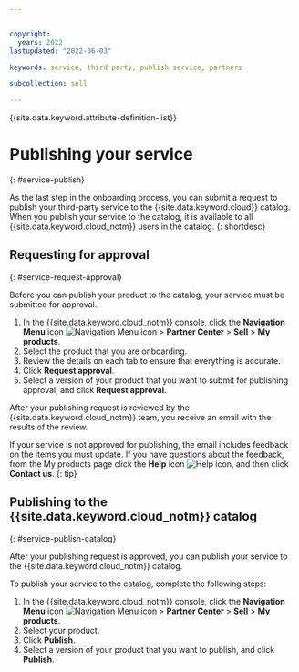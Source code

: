 ```yaml
---


copyright:
  years: 2022
lastupdated: "2022-06-03"

keywords: service, third party, publish service, partners

subcollection: sell

---
```


{{site.data.keyword.attribute-definition-list}}

# Publishing your service
{: #service-publish}

As the last step in the onboarding process, you can submit a request to publish your third-party service to the {{site.data.keyword.cloud}} catalog. When you publish your service to the catalog, it is available to all {{site.data.keyword.cloud_notm}} users in the catalog.
{: shortdesc}


## Requesting for approval
{: #service-request-approval}

Before you can publish your product to the catalog, your service must be submitted for approval.

1. In the {{site.data.keyword.cloud_notm}} console, click the **Navigation Menu** icon ![Navigation Menu icon](../icons/icon_hamburger.svg "Menu") > **Partner Center** > **Sell** > **My products**.
1. Select the product that you are onboarding.
1. Review the details on each tab to ensure that everything is accurate.
1. Click **Request approval**.
1. Select a version of your product that you want to submit for publishing approval, and click **Request approval**.

After your publishing request is reviewed by the {{site.data.keyword.cloud_notm}} team, you receive an email with the results of the review.

If your service is not approved for publishing, the email includes feedback on the items you must update. If you have questions about the feedback, from the My products page click the **Help** icon ![Help icon](../icons/help.svg "Help"), and then click **Contact us**.
{: tip}

## Publishing to the {{site.data.keyword.cloud_notm}} catalog
{: #service-publish-catalog}

After your publishing request is approved, you can publish your service to the {{site.data.keyword.cloud_notm}} catalog.

To publish your service to the catalog, complete the following steps:

1. In the {{site.data.keyword.cloud_notm}} console, click the **Navigation Menu** icon ![Navigation Menu icon](../icons/icon_hamburger.svg "Menu") > **Partner Center** > **Sell** > **My products**.
1. Select your product.
1. Click **Publish**.
1. Select a version of your product that you want to publish, and click **Publish**.
